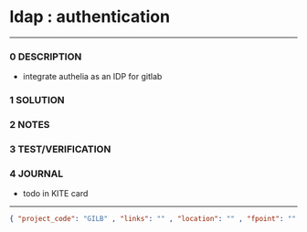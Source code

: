 # ldap : authentication
--------------------------------
### 0 DESCRIPTION
- integrate authelia as an IDP for gitlab

### 1 SOLUTION


### 2 NOTES


### 3 TEST/VERIFICATION


### 4 JOURNAL

- todo in KITE card


--------------------------------
```json
{ "project_code": "GILB" , "links": "" , "location": "" , "fpoint": "" }
```
